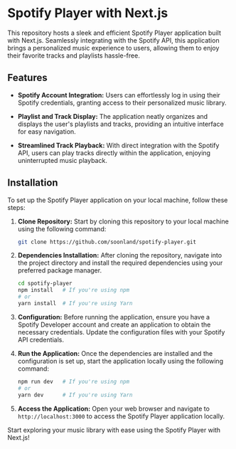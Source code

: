 # Spotify Player with Next.js

This repository hosts a sleek and efficient Spotify Player application built with Next.js. Seamlessly integrating with the Spotify API, this application brings a personalized music experience to users, allowing them to enjoy their favorite tracks and playlists hassle-free.

## Features

- **Spotify Account Integration:** Users can effortlessly log in using their Spotify credentials, granting access to their personalized music library.
  
- **Playlist and Track Display:** The application neatly organizes and displays the user's playlists and tracks, providing an intuitive interface for easy navigation.

- **Streamlined Track Playback:** With direct integration with the Spotify API, users can play tracks directly within the application, enjoying uninterrupted music playback.

## Installation

To set up the Spotify Player application on your local machine, follow these steps:

1. **Clone Repository:** Start by cloning this repository to your local machine using the following command:

   ```bash
   git clone https://github.com/soonland/spotify-player.git
   ```

2. **Dependencies Installation:** After cloning the repository, navigate into the project directory and install the required dependencies using your preferred package manager.

   ```bash
   cd spotify-player
   npm install   # If you're using npm
   # or
   yarn install  # If you're using Yarn
   ```

3. **Configuration:** Before running the application, ensure you have a Spotify Developer account and create an application to obtain the necessary credentials. Update the configuration files with your Spotify API credentials.

4. **Run the Application:** Once the dependencies are installed and the configuration is set up, start the application locally using the following command:

   ```bash
   npm run dev   # If you're using npm
   # or
   yarn dev      # If you're using Yarn
   ```

5. **Access the Application:** Open your web browser and navigate to `http://localhost:3000` to access the Spotify Player application locally.

Start exploring your music library with ease using the Spotify Player with Next.js!
